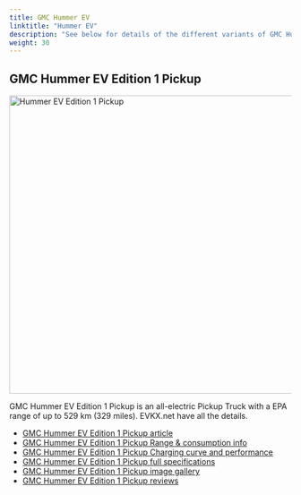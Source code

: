 ```yaml
---
title: GMC Hummer EV
linktitle: "Hummer EV"
description: "See below for details of the different variants of GMC Hummer EV"
weight: 30
---
```

## GMC Hummer EV Edition 1 Pickup

<a href="/models/gmc/hummer_ev/hummer_ev_edition_1_pickup/"><img src="https://media.evkx.net/multimedia/models/gmc/hummer_ev/hummer_ev_edition_1_pickup/main_1_st.jpg" width="800" height="533" alt="Hummer EV Edition 1 Pickup" ></a>

GMC Hummer EV Edition 1 Pickup is an all-electric Pickup Truck with a EPA range of up to 529 km (329 miles). EVKX.net have all the details. 

- [GMC Hummer EV Edition 1 Pickup article](/models/gmc/hummer_ev/hummer_ev_edition_1_pickup/)
- [GMC Hummer EV Edition 1 Pickup Range & consumption info](/models/gmc/hummer_ev/hummer_ev_edition_1_pickup/rangeandconsumption)
- [GMC Hummer EV Edition 1 Pickup Charging curve and performance](/models/gmc/hummer_ev/hummer_ev_edition_1_pickup/chargingcurve)
- [GMC Hummer EV Edition 1 Pickup full specifications](/models/gmc/hummer_ev/hummer_ev_edition_1_pickup/specifications)
- [GMC Hummer EV Edition 1 Pickup image gallery](/models/gmc/hummer_ev/hummer_ev_edition_1_pickup/gallery)
- [GMC Hummer EV Edition 1 Pickup reviews](/models/gmc/hummer_ev/hummer_ev_edition_1_pickup/reviews)

